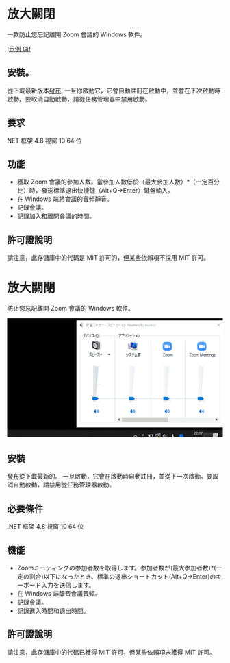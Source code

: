 # 放大關閉

一款防止您忘記離開 Zoom 會議的 Windows 軟件。

\![示例 Gif](https://github.com/34j/ZoomCloser/blob/master/ExampleFast.gif)

## 安裝。

從下載最新版本[發布](https://github.com/34j/ZoomCloser/releases).
一旦你啟動它，它會自動註冊在啟動中，並會在下次啟動時啟動。要取消自動啟動，請從任務管理器中禁用啟動。

## 要求

NET 框架 4.8
視窗 10 64 位

## 功能

-   獲取 Zoom 會議的參加人數。當參加人數低於（最大參加人數）\*（一定百分比）時，發送標準退出快捷鍵（Alt+Q→Enter）鍵盤輸入。
-   在 Windows 端將會議的音頻靜音。
-   記錄會議。
-   記錄加入和離開會議的時間。

## 許可證說明

請注意，此存儲庫中的代碼是 MIT 許可的，但某些依賴項不採用 MIT 許可。

# 放大關閉

防止您忘記離開 Zoom 會議的 Windows 軟件。

![Sample Gif](https://github.com/34j/ZoomCloser/blob/master/ExampleFast.gif)

## 安裝

[發布](https://github.com/34j/ZoomCloser/releases)從下載最新的。
一旦啟動，它會在啟動時自動註冊，並從下一次啟動。要取消自動啟動，請禁用從任務管理器啟動。

## 必要條件

.NET 框架 4.8
視窗 10 64 位

## 機能

-   Zoomミーティングの参加者数を取得します。参加者数が(最大参加者数)\*(一定の割合)以下になったとき、標準の退出ショートカット(Alt+Q→Enter)のキーボード入力を送信します。
-   在 Windows 端靜音會議音頻。
-   記錄會議。
-   記錄進入時間和退出時間。

## 許可證說明

請注意，此存儲庫中的代碼已獲得 MIT 許可，但某些依賴項未獲得 MIT 許可。

